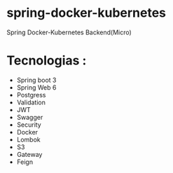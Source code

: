 # spring-docker-kubernetes
Spring Docker-Kubernetes Backend(Micro)

# Tecnologias :
* Spring boot 3
* Spring Web 6
* Postgress
* Validation
* JWT
* Swagger
* Security
* Docker
* Lombok
* S3
* Gateway
* Feign

